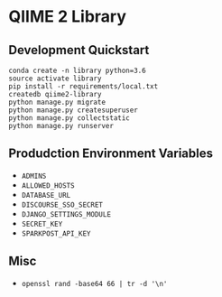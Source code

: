 # QIIME 2 Library

## Development Quickstart

```
conda create -n library python=3.6
source activate library
pip install -r requirements/local.txt
createdb qiime2-library
python manage.py migrate
python manage.py createsuperuser
python manage.py collectstatic
python manage.py runserver
```

## Produdction Environment Variables

- `ADMINS`
- `ALLOWED_HOSTS`
- `DATABASE_URL`
- `DISCOURSE_SSO_SECRET`
- `DJANGO_SETTINGS_MODULE`
- `SECRET_KEY`
- `SPARKPOST_API_KEY`

## Misc

- `openssl rand -base64 66 | tr -d '\n'`
